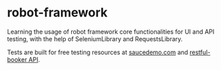 # robot-framework

Learning the usage of robot framework core functionalities for UI and API testing, 
with the help of SeleniumLibrary and RequestsLibrary.

Tests are built for free testing resources at [saucedemo.com](https://www.saucedemo.com/)
and [restful-booker API](https://restful-booker.herokuapp.com/apidoc/index.html).